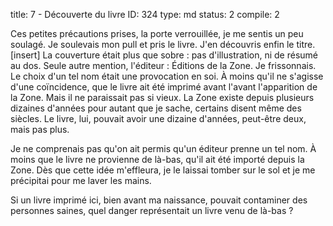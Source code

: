 title:          7 - Découverte du livre
ID:             324
type:           md
status:         2
compile:        2


Ces petites précautions prises, la porte verrouillée, je me sentis un peu soulagé. Je soulevais mon pull et pris le livre. J'en découvris enfin le titre.
[insert]
La couverture était plus que sobre : pas d'illustration, ni de résumé au dos. Seule autre mention, l'éditeur : Éditions de la Zone. Je frissonnais. Le choix d'un tel nom était une provocation en soi. À moins qu'il ne s'agisse d'une coïncidence, que le livre ait été imprimé avant l'avant l'apparition de la Zone. Mais il ne paraissait pas si vieux. La Zone existe depuis plusieurs dizaines d'années pour autant que je sache, certains disent même des siècles. Le livre, lui, pouvait avoir une dizaine d'années, peut-être deux, mais pas plus.

Je ne comprenais pas qu'on ait permis qu'un éditeur prenne un tel nom. À moins que le livre ne provienne de là-bas, qu'il ait été importé depuis la Zone. Dès que cette idée m'effleura, je le laissai tomber sur le sol et je me précipitai pour me laver les mains.

Si un livre imprimé ici, bien avant ma naissance, pouvait contaminer des personnes saines, quel danger représentait un livre venu de là-bas ?